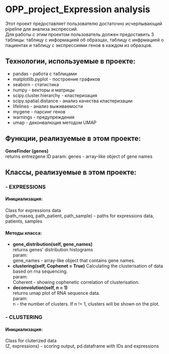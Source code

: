 # OPP_project_Expression analysis  
Этот проект предоставляет пользователю достаточно исчерпывающий pipeline для анализа экспрессий.  
Для работы с этим проектом пользователь должен предоставить 3 таблицы: таблицу с информацией об образцах, таблицу с инфрмацией о пациентах и таблицу с экспрессиями генов в каждом из образцов.  
## Технологии, используемые в проекте:

- pandas - работа с таблицами
- matplotlib.pyplot - построение графиков
- seaborn - статистика
- numpy - векторы и матрицы
- scipy.cluster.hierarchy - кластеризация
- scipy.spatial.distance - анализ качества кластеризации
- lifelines - анализ выживаемости
- mygene - парсинг генов
- warnings - предупреждения
- umap - деконвалюция методом UMAP 
 
## Функции, реализуемые в этом проекте:
**GeneFinder (genes)**  
returns entrezgene ID
param:
genes - array-like object of gene names  
  
## Классы, реализуемые в этом проекте:  
### - **EXPRESSIONS** 
  #### Инициализация:
  Class for expressions data  
  (path_rnaseq, path_patient, path_sample) - paths for expressions data, patients, samples 
  #### Методы класса:
  - **gene_distribution(self, gene_names)**  
        returns genes' distribution histograms  
        param:  
        gene_names - array-like object that contains gene names.
  - **clustering(self, Cophenet = True)**
        Calculating the clusterisation of data based on rna sequencing.  
        param:  
        Coherent - showing cophenetic correlation of clusterisation.  
  - **deconvolution(self, n = 1)**  
        returns umap plot of RNA sequence data.  
        param:  
        n - the number of clusters. If n != 1, clusters will be shown on the plot.  
### - **CLUSTERING**
  #### Инициализация:
  Сlass for cluterized data  
  (Z, expressions) - scoring output, pd.dataframe with IDs and expressions
  

